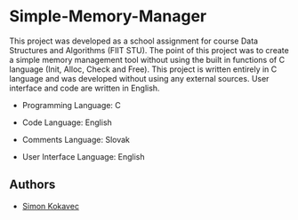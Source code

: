 # Simple-Memory-Manager

This project was developed as a school assignment for course Data Structures and Algorithms (FIIT STU). The point of this project was to create a simple memory management tool without using the built in functions of C language (Init, Alloc, Check and Free). This project is written entirely in C language and was developed without using any external sources. User interface and code are written in English.

- Programming Language: C

- Code Language: English

- Comments Language: Slovak

- User Interface Language: English

## Authors

- [Simon Kokavec](https://github.com/SimonK1)